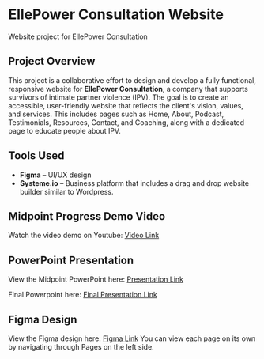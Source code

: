 # EllePower Consultation Website
Website project for EllePower Consultation

## Project Overview 
This project is a collaborative effort to design and develop a fully functional, responsive website for **EllePower Consultation**, a company that supports survivors of intimate partner violence (IPV). The goal is to create an accessible, user-friendly website that reflects the client's vision, values, and services. This includes pages such as Home, About, Podcast, Testimonials, Resources, Contact, and Coaching, along with a dedicated page to educate people about IPV.

## Tools Used
- **Figma** – UI/UX design
- **Systeme.io** – Business platform that includes a drag and drop website builder similar to Wordpress.

## Midpoint Progress Demo Video
Watch the video demo on Youtube: [Video Link](https://youtu.be/0JfcZSBRu74)

## PowerPoint Presentation
View the Midpoint PowerPoint here: [Presentation Link](https://scedu-my.sharepoint.com/:p:/g/personal/edale_miguel_seattlecolleges_edu/EXQJH_euYZdLtKDo6qBqhdEBxITuV0-7-oTvEVs3Vm4Jsg?e=DUcouq)

Final Powerpoint here: [Final Presentation Link](https://scedu-my.sharepoint.com/:p:/g/personal/edale_miguel_seattlecolleges_edu/Eb4b3G63q_lHqTjMYuK5PVMBW2SlJspexTiPDMcEIpl5uQ?e=LV55mR)

## Figma Design
View the Figma design here: [Figma Link](https://www.figma.com/design/PmQWrrKSVhwv2RA4eyYw3b/EllePower-Design?node-id=2303-229&p=f)
You can view each page on its own by navigating through Pages on the left side.
